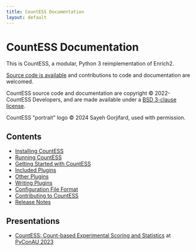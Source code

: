 ```yaml
---
title: CountESS Documentation
layout: default
---
```


# CountESS Documentation

This is CountESS, a modular, Python 3 reimplementation of Enrich2.

[Source code is available](https://github.com/CountESS-Project/CountESS)
and contributions to code and documentation are welcomed.

CountESS source code and documentation are copyright &copy; 2022- CountESS Developers,
and are made available under a [BSD 3-clause license](license/).

CountESS "portrait" logo &copy; 2024 Sayeh Gorjifard, used with permission.

## Contents

* [Installing CountESS](installing-countess/)
* [Running CountESS](running-countess/)
* [Getting Started with CountESS](getting-started/)
* [Included Plugins](included-plugins/)
* [Other Plugins](other-plugins/)
* [Writing Plugins](writing-plugins/)
* [Configuration File Format](config-file-format/)
* [Contributing to CountESS](contributing/)
* [Release Notes](release-notes/)

## Presentations

* [CountESS: Count-based Experimental Scoring and Statistics](https://www.youtube.com/watch?v=JzU6cbvZ0a0) at [PyConAU 2023](https://2023.pycon.org.au/)

